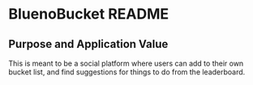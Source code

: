 # BluenoBucket README

## Purpose and Application Value
This is meant to be a social platform where users can add to their own bucket list, and find suggestions for things to do from the leaderboard.

<!-- ## Interface Relevance to Design Principles -->

<!-- ## How data is passed down through components -->

<!-- ## How user interactions can trigger changes in the state of components -->
